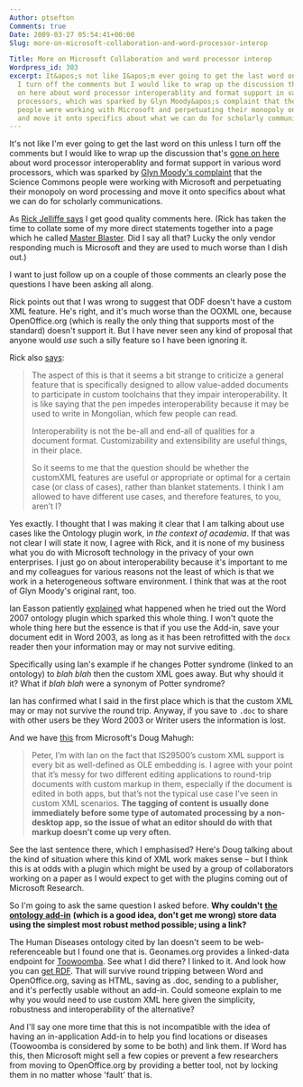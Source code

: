```yaml
---
Author: ptsefton
Comments: true
Date: 2009-03-27 05:54:41+00:00
Slug: more-on-microsoft-collaboration-and-word-processor-interop

Title: More on Microsoft Collaboration and word processor interop
Wordpress_id: 303
excerpt: It&apos;s not like I&apos;m ever going to get the last word on this unless
  I turn off the comments but I would like to wrap up the discussion that&apos;s gone
  on here about word processor interoperablity and format support in various word
  processors, which was sparked by Glyn Moody&apos;s complaint that the Science Commons
  people were working with Microsoft and perpetuating their monopoly on word processing
  and move it onto specifics about what we can do for scholarly communications.
---
```


<div>

<div class="page-toc">

</div>

<div>

It's not like I'm ever going to get the last word on this unless I turn
off the comments but I would like to wrap up the discussion that's [gone
on
here](http://ptsefton.com/2009/03/17/more-on-microsoft-word-and-non-interoperable-standards-compliance.htm)
about word processor interoperablity and format support in various word
processors, which was sparked by [Glyn Moody's
complaint](http://opendotdotdot.blogspot.com/2009/03/open-science-closed-source.html)
that the Science Commons people were working with Microsoft and
perpetuating their monopoly on word processing and move it onto
specifics about what we can do for scholarly communications.

As [Rick Jelliffe
says](http://broadcast.oreilly.com/2009/03/master-blaster.html) I get
good quality comments here. (Rick has taken the time to collate some of
my more direct statements together into a page which he called [Master
Blaster](http://broadcast.oreilly.com/2009/03/master-blaster.html). Did
I say all that? Lucky the only vendor responding much is Microsoft and
they are used to much worse than I dish out.)

I want to just follow up on a couple of those comments an clearly pose
the questions I have been asking all along.

Rick points out that I was wrong to suggest that ODF doesn't have a
custom XML feature. He's right, and it's much worse than the OOXML one,
because OpenOffice.org (which is really the only thing that supports
most of the standard) doesn't support it. But I have never seen any kind
of proposal that anyone would *use* such a silly feature so I have been
ignoring it.

Rick also
[says](http://ptsefton.com/2009/03/16/opening-up-microsoft.htm/comment-page-1#comment-133):

> The aspect of this is that it seems a bit strange to criticize a
> general feature that is specifically designed to allow value-added
> documents to participate in custom toolchains that they impair
> interoperability. It is like saying that the pen impedes
> interoperability because it may be used to write in Mongolian, which
> few people can read.
>
> Interoperability is not the be-all and end-all of qualities for a
> document format. Customizability and extensibility are useful things,
> in their place.
>
> So it seems to me that the question should be whether the customXML
> features are useful or appropriate or optimal for a certain case (or
> class of cases), rather than blanket statements. I think I am allowed
> to have different use cases, and therefore features, to you, aren<span
> class="spCh spChx2019">’</span>t I?

Yes exactly. I thought that I was making it clear that I am talking
about use cases like the Ontology plugin work, i*n the context of
academia*. If that was not clear I will state it now, I agree with Rick,
and it is none of my business what you do with Microsoft technology in
the privacy of your own enterprises. I just go on about interoperability
because it's important to me and my colleagues for various reasons not
the least of which is that we work in a heterogeneous software
environment. I think that was at the root of Glyn Moody's original rant,
too.

Ian Easson patiently
[explained](http://ptsefton.com/2009/03/17/more-on-microsoft-word-and-non-interoperable-standards-compliance.htm/comment-page-1#comment-130)
what happened when he tried out the Word 2007 ontology plugin which
sparked this whole thing. I won't quote the whole thing here but the
essence is that if you use the Add-in, save your document edit in Word
2003, as long as it has been retrofitted with the `docx` reader then
your information may or may not survive editing.

Specifically using Ian's example if he changes Potter syndrome (linked
to an ontology) to *blah blah* then the custom XML goes away. But why
should it it? What if *blah blah* were a synonym of Potter syndrome?

Ian has confirmed what I said in the first place which is that the
custom XML may or may not survive the round trip. Anyway, if you save to
`.doc` to share with other users be they Word 2003 or Writer users the
information is lost.

And we have
[this](http://ptsefton.com/2009/03/17/more-on-microsoft-word-and-non-interoperable-standards-compliance.htm/comment-page-1#comment-127)
from Microsoft's Doug Mahugh:

> Peter, I<span class="spCh spChx2019">’</span>m with Ian on the fact
> that IS29500<span class="spCh spChx2019">’</span>s custom XML support
> is every bit as well-defined as OLE embedding is. I agree with your
> point that it<span class="spCh spChx2019">’</span>s messy for two
> different editing applications to round-trip documents with custom
> markup in them, especially if the document is edited in both apps, but
> that<span class="spCh spChx2019">’</span>s not the typical use case
> I<span class="spCh spChx2019">’</span>ve seen in custom XML scenarios.
> **The tagging of content is usually done immediately before some type
> of automated processing by a non-desktop app, so the issue of what an
> editor should do with that markup doesn<span
> class="spCh spChx2019">’</span>t come up very often.**

See the last sentence there, which I emphasised? Here's Doug talking
about the kind of situation where this kind of XML work makes sense
<span class="spCh spChx2013">–</span> but I think this is at odds with a
plugin which might be used by a group of collaborators working on a
paper as I would expect to get with the plugins coming out of Microsoft
Research.

So I'm going to ask the same question I asked before. **Why couldn't**
[**the ontology add-in**](http://ucsdbiolit.codeplex.com/) **(which is a
good idea, don't get me wrong) store data using the simplest most robust
method possible; using a link?**

The Human Diseases ontology cited by Ian doesn't seem to be
web-referenceable but I found one that is. Geonames.org provides a
linked-data endpoint for
[Toowoomba](http://www.geonames.org/2146268/toowoomba.html). See what I
did there? I linked to it. And look how you can [get
RDF](http://sws.geonames.org/2146268/about.rdf). That will survive round
tripping between Word and OpenOffice.org, saving as HTML, saving as
.doc, sending to a publisher, and it's perfectly usable without an
add-in. Could someone explain to me why you would need to use custom XML
here given the simplicity, robustness and interoperability of the
alternative?

And I'll say one more time that this is not incompatible with the idea
of having an in-application Add-in to help you find locations or
diseases (Toowoomba is considered by some to be both) and link them. If
Word has this, then Microsoft might sell a few copies or prevent a few
researchers from moving to OpenOffice.org by providing a better tool,
not by locking them in no matter whose 'fault' that is.

</div>

</div>
